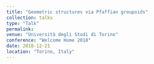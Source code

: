 ```yaml
---
title: "Geometric structures via Pfaffian groupoids"
collection: talks
type: "Talk"
permalink: 
venue: "Università degli Studi di Torino"
conference: "Welcome Home 2018"
date: 2018-12-21
location: "Torino, Italy"
---
```


